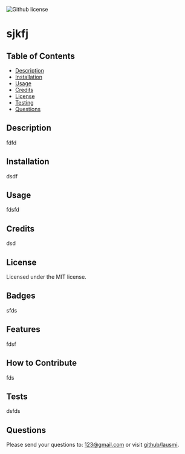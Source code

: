 

![Github license](https://img.shields.io/badge/license-MIT-blue.svg)

# sjkfj

## Table of Contents
* [Description](#description)
* [Installation](#installation)
* [Usage](#usage)
* [Credits](#credits)
* [License](#license)
* [Testing](#testing)
* [Questions](#questions)

## Description
fdfd

## Installation
dsdf

## Usage
fdsfd

## Credits
dsd

## License
Licensed under the MIT license.

## Badges
sfds

## Features
fdsf

## How to Contribute
fds

## Tests
dsfds

## Questions
Please send your questions to: 123@gmail.com or visit [github/lausmi](https://github.com/lausmi).



